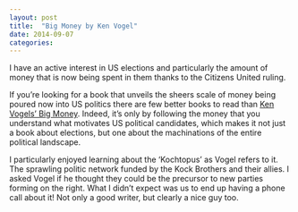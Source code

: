 ```yaml
---
layout: post
title:  "Big Money by Ken Vogel"
date: 2014-09-07  
categories:
---
```

I have an active interest in US elections and particularly the amount of money that is now being spent in them thanks to the Citizens United ruling.

If you’re looking for a book that unveils the sheers scale of money being poured now into US politics there are few better books to read than [Ken Vogels’ Big Money](http://www.bigmoneybook.net/). Indeed, it’s only by following the money that you understand what motivates US political candidates, which makes it not just a book about elections, but one about the machinations of the entire political landscape.

I particularly enjoyed learning about the ‘Kochtopus’ as Vogel refers to it. The sprawling politic network funded by the Kock Brothers and their allies. I asked Vogel if he thought they could be the precursor to new parties forming on the right. What I didn’t expect was us to end up having a phone call about it! Not only a good writer, but clearly a nice guy too.
